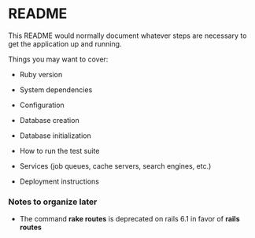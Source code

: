 # README

This README would normally document whatever steps are necessary to get the
application up and running.

Things you may want to cover:

* Ruby version

* System dependencies

* Configuration

* Database creation

* Database initialization

* How to run the test suite

* Services (job queues, cache servers, search engines, etc.)

* Deployment instructions



### Notes to organize later

- The command <b>rake routes</b> is deprecated on rails 6.1 in favor of <b>rails routes</b>
